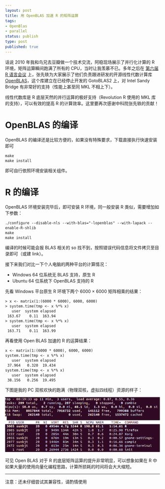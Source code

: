 ```yaml
--- 
layout: post
title: 用 OpenBLAS 加速 R 的矩阵运算
tags: 
- OpenBlas
- parallel
status: publish
type: post
published: true
---
```


话说 2010 年我和鸟兄去豆瓣做一个技术交流，阿稳现场展示了并行化计算的 R 环境，矩阵运算瞬间跑满了所有的 CPU，当时让我羡慕不已。多年之后在 [第六届 R 语言会议](http://cos.name/2013/05/6th-china-r-beijing-summary/) 上，张先轶为大家展示了他们负责跟进研发的开源线性代数计算库 [OpenBLAS](http://xianyi.github.io/OpenBLAS/)，这个库建立在已经停止开发的 GotoBLAS2 上，对 Intel Sandy Bridge 有非常好的支持（性能上甚至同 MKL 不相上下）。

线性代数库是 R 底层天然的并行运算的极好支持（Revolution R 使用的 MKL 库的支持），可以有效的提高 R 的计算效率。这里要再次感谢中科院张先轶的贡献！

# OpenBLAS 的编译

OpenBLAS 的编译还是比较方便的，如果没有特殊要求，下载直接执行快速安装即可

    make
    make install

即可自行依照环境安装相关组件。

# R 的编译

OpenBLAS 环境安装完毕后，即可安装 R 环境，同一般安装 R 类似，需要增加如下参数：

    ./configure --disable-nls --with-blas="-lopenblas" --with-lapack --enable-R-shlib
    make
    make install

编译的时候可能会报 BLAS 相关的 so 找不到，按照错误代码信息将文件拷贝至目录即可（或建 link）。

接下来我们对比一下个人电脑的两种平台的计算情况：

* Windows 64 位系统无 BLAS 支持，原生 R
* Ubuntu 64 位系统下 OpenBLAS 支持的 R

先看 Windows 平台原生 R 环境下两个 6000 $\times$ 6000 矩阵相乘的结果：    
    
    > x <- matrix(1:(6000 * 6000), 6000, 6000)
    > system.time(tmp <- x %*% x)
       user  system elapsed 
     163.67    0.11  163.94 
    > system.time(tmp <- x %*% x)
       user  system elapsed 
     163.71    0.11  163.99 

再看使用 Open BLAS 加速的 R 的运算结果：

    x <- matrix(1:(6000 * 6000), 6000, 6000)
    system.time(tmp <- x %*% x)
       user  system elapsed 
     37.964   0.320  19.434 
    system.time(tmp <- x %*% x)
       user  system elapsed 
     38.156   0.256  19.495 

下图是我的 PC 双核欢快的跑满（物理双核，虚拟四线程）资源的样子：

<img src="/upload/pic/blas.png"/>

可见 Open BLAS 对于 R 的底层矩阵运算的提升非常明显，可以想象如果在 R 中如果大量的使用向量化编程思路，计算所损耗的时间将会大大缩短。


-------------

注意：还未仔细尝试其兼容性，请酌情使用
